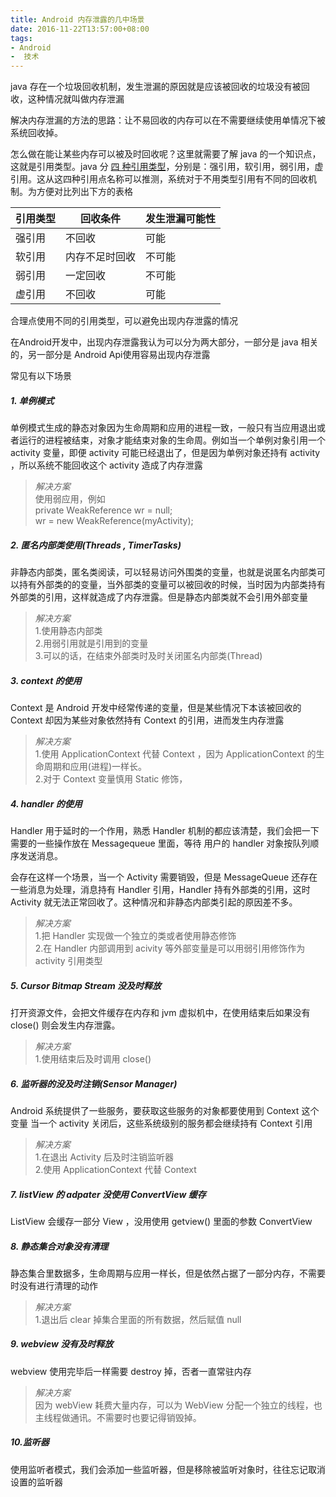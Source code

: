 ```yaml
---
title: Android 内存泄露的几中场景
date: 2016-11-22T13:57:00+08:00
tags:
- Android
-  技术
---
```

java 存在一个垃圾回收机制，发生泄漏的原因就是应该被回收的垃圾没有被回收，这种情况就叫做内存泄漏

解决内存泄漏的方法的思路：让不易回收的内存可以在不需要继续使用单情况下被系统回收掉。

怎么做在能让某些内存可以被及时回收呢？这里就需要了解 java 的一个知识点，这就是引用类型。java 分 [四 种引用类型](https://segmentfault.com/a/1190000003910496)，分别是：强引用，软引用，弱引用，虚引用。这从这四种引用点名称可以推测，系统对于不用类型引用有不同的回收机制。为方便对比列出下方的表格


| 引用类型 | 回收条件    | 发生泄漏可能性 |
| ---- | ------- | ------- |
| 强引用  | 不回收     | 可能      |
| 软引用  | 内存不足时回收 | 不可能     |
| 弱引用  | 一定回收    | 不可能     |
| 虚引用  | 不回收     | 可能      |

合理点使用不同的引用类型，可以避免出现内存泄露的情况

在Android开发中，出现内存泄露我认为可以分为两大部分，一部分是 java 相关的，另一部分是 Android Api使用容易出现内存泄露

常见有以下场景

##### 1. 单例模式
单例模式生成的静态对象因为生命周期和应用的进程一致，一般只有当应用退出或者运行的进程被结束，对象才能结束对象的生命周。例如当一个单例对象引用一个 activity 变量，即便 activity 可能已经退出了，但是因为单例对象还持有 activity ，所以系统不能回收这个 activity 造成了内存泄露
> *解决方案*  
> 使用弱应用，例如  
> private WeakReference<Activity> wr = null;  
> wr = new WeakReference<Activity>(myActivity);


##### 2. 匿名内部类使用(Threads , TimerTasks)
非静态内部类，匿名类阅读，可以轻易访问外围类的变量，也就是说匿名内部类可以持有外部类的的变量，当外部类的变量可以被回收的时候，当时因为内部类持有外部类的引用，这样就造成了内存泄露。但是静态内部类就不会引用外部变量
> *解决方案*  
> 1.使用静态内部类  
> 2.用弱引用就是引用到的变量  
> 3.可以的话，在结束外部类时及时关闭匿名内部类(Thread)


##### 3. context 的使用
Context 是 Android 开发中经常传递的变量，但是某些情况下本该被回收的 Context 却因为某些对象依然持有 Context 的引用，进而发生内存泄露
> *解决方案*  
> 1.使用 ApplicationContext 代替 Context ，因为 ApplicationContext 的生命周期和应用(进程)一样长。  
> 2.对于 Context 变量慎用 Static 修饰，


##### 4. handler 的使用
Handler 用于延时的一个作用，熟悉 Handler 机制的都应该清楚，我们会把一下需要的一些操作放在 Messagequeue 里面，等待 用户的 handler 对象按队列顺序发送消息。

会存在这样一个场景，当一个 Activity 需要销毁，但是 MessageQueue 还存在一些消息为处理，消息持有 Handler 引用，Handler 持有外部类的引用，这时 Activity 就无法正常回收了。这种情况和非静态内部类引起的原因差不多。

>*解决方案*  
>1.把 Handler 实现做一个独立的类或者使用静态修饰  
>2.在 Handler 内部调用到 acivity 等外部变量是可以用弱引用修饰作为 activity 引用类型


##### 5. Cursor Bitmap Stream 没及时释放
打开资源文件，会把文件缓存在内存和 jvm 虚拟机中，在使用结束后如果没有 close() 则会发生内存泄露。

>*解决方案*  
>1.使用结束后及时调用 close()

##### 6. 监听器的没及时注销(Sensor Manager)
Android 系统提供了一些服务，要获取这些服务的对象都要使用到 Context 这个变量
当一个 activity 关闭后，这些系统级别的服务都会继续持有 Context 引用

> *解决方案*  
> 1.在退出 Activity 后及时注销监听器  
> 2.使用 ApplicationContext 代替 Context 


##### 7. listView 的 adpater 没使用 ConvertView 缓存
ListView 会缓存一部分 View ，没用使用 getview() 里面的参数 ConvertView

##### 8. 静态集合对象没有清理
静态集合里数据多，生命周期与应用一样长，但是依然占据了一部分内存，不需要时没有进行清理的动作
> *解决方案*  
> 1.退出后 clear 掉集合里面的所有数据，然后赋值 null

##### 9. webview 没有及时释放
webview 使用完毕后一样需要 destroy 掉，否者一直常驻内存
>*解决方案*  
>因为 webView 耗费大量内存，可以为 WebView 分配一个独立的线程，也主线程做通讯。不需要时也要记得销毁掉。


##### 10.监听器
使用监听者模式，我们会添加一些监听器，但是移除被监听对象时，往往忘记取消设置的监听器


















